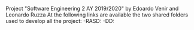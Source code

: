 Project "Software Engineering 2 AY 2019/2020" by Edoardo Venir and Leonardo Ruzza
At the following links are available the two shared folders used to develop all the project:
-RASD: 
-DD: 


